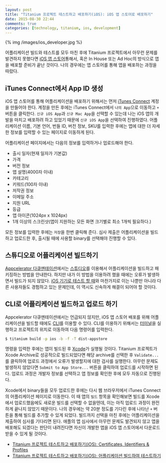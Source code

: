 ```yaml
---
layout: post
title: "Titanium 프로젝트 테스트하고 배포하기(iOS): iOS 앱 스토어로 배포하기"
date: 2015-08-30 22:44
comments: true
categories: [technology, titanium, ios, development]
---
```


{% img /images/ios_developer.jpg %}

어플리케이션 빌드와 테스트를 모두 마친 후에 Titanium 프로젝트에서 아무런 문제를 발견하지 못했다면 [iOS 앱 스토어](https://en.wikipedia.org/wiki/iOS_App_Store)통해서, 혹은 In House 또는 Ad Hoc의 방식으로 앱을 배포할 준비가 끝난 것이다. 나의 경우에는 앱 스토어를 통해 앱을 배포하는 과정을 따랐다. 

<!--more-->

## iTunes Connect에서 App ID 생성

iOS 앱 스토어를 통해 어플리케이션을 배포하기 위해서는 먼저 [iTunes Connect](https://itunesconnect.apple.com/) 계정을 만들어야 한다. 계정을 만든 후에는 iTunes Connect에서 `나의 App`으로 이동하고 `+` 버튼을 클릭한다. `신규 iOS App`과 `신규 Mac App`을 선택할 수 있는데 나는 iOS 앱의 개발을 마치고 배포하려 하고 있었기 때문에 `신규 iOS App`을 선택하여 진행하였다. 어플리케이션 이름, 기본 언어, 번들 ID, 버전 정보, SKU를 입력한 후에는 앱에 대한 더 자세한 정보를 입력할 수 있는 페이지로 이동하게 된다. 

어플리케이션 페이지에서는 다음의 정보를 입력하거나 업로드해야 한다.

* 출시 일자(현재 일자가 기본값)  
* 가격  
* 버전 정보  
* 앱 설명(4000자 이내)  
* 카테고리  
* 키워드(100자 이내)  
* 저작권 정보  
* 이메일 주소  
* 지원 URL  
* 등급  
* 앱 아이콘(1024px x 1024px)  
* 1개 이상의 스크린샷(앱이 지원하는 모든 화면 크기별로 최소 1개씩 필요하다.)

모든 정보를 입력한 후에는 `저장`을 한번 클릭해 준다. 심사 제출은 어플리케이션을 빌드하고 업로드한 후, 출시될 때에 사용할 binary를 선택해야 진행할 수 있다.

## 스튜디오로 어플리케이션 빌드하기

[Appcelerator 다큐멘테이션](http://docs.appcelerator.com/platform/latest/#!/guide/Distributing_iOS_apps)에서는 [스튜디오](http://www.appcelerator.com/platform/appcelerator-studio/)를 이용해서 어플리케이션을 빌드하고 패키징하는 방법을 안내한다. 하지만 내가 이 방법을 이용하려 했을 때에는 오류가 발생하면서 빌드가 되지 않았다. [iOS 기기로 테스트 할 때](/blog/2015/08/26/deploy-titanium-app-to-appstore-pt-2/)와 마찬가지로 이는 나뿐만 아니라 다른 사용자들도 경험하고 있는 문제인데, 이 역시도 신속하게 해결이 되어야 할 것이다.

## CLI로 어플리케이션 빌드하고 업로드 하기

Appcelerator 다큐멘테이션에서는 언급되지 않지만, iOS 앱 스토어 배포를 위해 어플리케이션을 빌드할 때에도 [CLI](https://en.wikipedia.org/wiki/Command-line_interface)를 이용할 수 있다. CLI를 이용하기 위해서는 [터미널](https://en.wikipedia.org/wiki/Computer_terminal#Emulation)을 실행하고 프로젝트의 위치로 이동하여 다음 명령어를 입력한다.

``` bash
$ titanium build -p ios -b -f -T dist-appstore
```

명령을 입력한 후에는 앱이 빌드된 후 [Xcode](https://developer.apple.com/kr/xcode/index.html)가 실행될 것이다. Titanium 프로젝트가 Xcode Archive로 성공적으로 빌드되었다면 해당 archive를 선택한 후 `Validate...`를 클릭하여 업로드 과정에서 오류가 발생할지에 대한 검사를 실행한다. 아무런 문제도 발생하지 않았다면 `Submit to App Store...` 버튼을 클릭하여 업로드를 시작하면 된다. 업로드 과정은 개발자 정보를 선택하고 앱 정보를 확인한 후에 모두 자동으로 진행된다. 

Xcode에서 binary들을 모두 업로드한 후에는 다시 웹 브라우저에서 iTunes Connect의 어플리케이션 페이지로 이동한다. 이 때 앱의 `빌드` 항목을 확인해보면 빌드를 Xcode에서 업로드했음에도 새로운 빌드를 선택할 수 없을텐데, 이는 아직 업로드 과정이 완전하게 끝나지 않았기 때문이다. 나의 경우에는 약 20분 정도를 기다린 후에 나타난 `+` 버튼을 통해 빌드를 추가할 수 있게 되었다. 빌드까지 선택을 마친 후에는 어플리케이션을 제출하여 심사를 기다리면 된다. 애플의 앱 심사에서 아무런 문제도 발견되지 않고 앱을 배포해도 되겠다는 판단이 내려진다면 자신이 개발한 앱을 iOS 앱 스토어에서 다운로드 받을 수 있게 될 것이다.

* [Titanium 프로젝트 테스트하고 배포하기(iOS): Certificates, Identifiers & Profiles](/blog/2015/08/24/deploy-titanium-app-to-appstore-pt-1/)  
* [Titanium 프로젝트 테스트하고 배포하기(iOS): 어플리케이션 빌드하여 테스트하기](/blog/2015/08/26/deploy-titanium-app-to-appstore-pt-2/)


